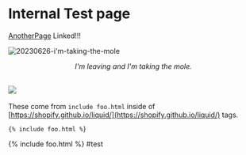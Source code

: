 # Internal Test page

[AnotherPage](obsidian/AnotherPage.md) Linked!!!

![20230626-i'm-taking-the-mole](obsidian/assets/obsidian/20230626-i'm-taking-the-mole.png)


<center><em>I'm leaving and I'm taking the mole.</em></center>
<br>

![](obsidian/assets/obsidian/Pasted%20image%2020240323125356.png)
<br><br>
These come from `include foo.html` inside of [https://shopify.github.io/liquid/](https://shopify.github.io/liquid/) tags.

```
{% include foo.html %}
```
{% include foo.html %}
#test